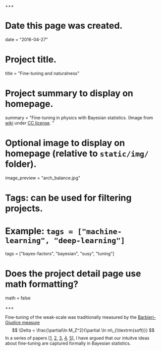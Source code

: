 +++
# Date this page was created.
date = "2016-04-27"

# Project title.
title = "Fine-tuning and naturalness"

# Project summary to display on homepage.
summary = "Fine-tuning in physics with Bayesian statistics. (Image from [wiki](https://commons.wikimedia.org/wiki/File:Arch_Balance_(cropped).jpg) under [CC license](https://creativecommons.org/licenses/by-sa/2.0/).  "

# Optional image to display on homepage (relative to `static/img/` folder).
image_preview = "arch_balance.jpg"

# Tags: can be used for filtering projects.
# Example: `tags = ["machine-learning", "deep-learning"]`
tags = ["bayes-factors", "bayesian", "susy", "tuning"]

# Does the project detail page use math formatting?
math = false

+++

Fine-tuning of the weak-scale was traditionally measured by the [Barbieri-Giudice measure](https://doi.org/10.1016/0550-3213(88)90171-X)
$$
\Delta  = \frac{\partial\ln M_Z^2}{\partial \ln m\_{\\textrm{soft}}}
$$
In a series of papers [[1](/publication/cnmssm_2), [2](/publication/cnmssm), [3](/publication/naturalness), [4](/publication/relaxion), [5](/publication/hierarchy)], I have argued that our intuitve ideas about fine-tuning are captured formally in Bayesian statistics.
